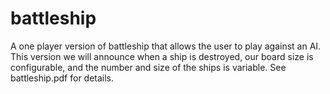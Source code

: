 # battleship

A one player version of battleship that allows the user to play against an AI. This version we will announce when a ship is destroyed, our board size is configurable, and the number and size of the ships is variable. See battleship.pdf for details.
